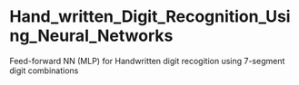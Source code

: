 # Hand_written_Digit_Recognition_Using_Neural_Networks
 Feed-forward NN (MLP) for Handwritten digit recogition using 7-segment digit combinations 
